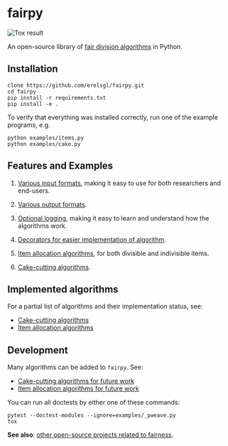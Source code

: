 # fairpy

![Tox result](https://github.com/erelsgl/fairpy/workflows/tox/badge.svg)

An open-source library of [fair division algorithms](https://en.wikipedia.org/wiki/Fair_division) in Python.

## Installation

    clone https://github.com/erelsgl/fairpy.git
    cd fairpy
    pip install -r requirements.txt
    pip install -e .

To verify that everything was installed correctly, run one of the example programs, e.g.

    python examples/items.py
    python examples/cake.py

## Features and Examples

1. [Various input formats](examples/input_formats.md), making it easy to use for both researchers and end-users.

1. [Various output formats](examples/output_formats.md).

1. [Optional logging](examples/loggers.md), making it easy to learn and understand how the algorithms work.

1. [Decorators for easier implementation of algorithm](examples/decorators.md).

1. [Item allocation algorithms](examples/items.md), for both divisible and indivisible items.

1. [Cake-cutting algorithms](examples/cake.md).


## Implemented algorithms

For a partial list of algorithms and their implementation status, see:

* [Cake-cutting algorithms](fairpy/cake/README.md)  
* [Item allocation algorithms](fairpy/items/README.md)


## Development

Many algorithms can be added to `fairpy`. See:

* [Cake-cutting algorithms for future work](fairpy/cake/README-future.md)  
* [Item allocation algorithms for future work](fairpy/items/README-future.md)

You can run all doctests by either one of these commands:

    pytest --doctest-modules --ignore=examples/_pweave.py
    tox

**See also**: [other open-source projects related to fairness](related.md).
